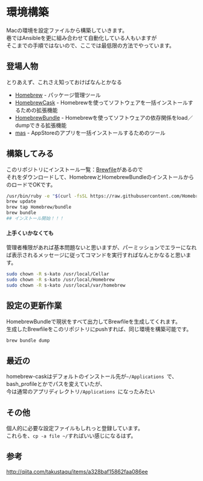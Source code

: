 # 環境構築

Macの環境を設定ファイルから構築していきます。  
巷ではAnsibleを更に組み合わせて自動化している人もいますが  
そこまでの手順ではないので、ここでは最低限の方法でやっています。  

## 登場人物
とりあえず、これさえ知っておけばなんとかなる  
* [Homebrew](http://qiita.com) - パッケージ管理ツール
* [HomebrewCask](https://caskroom.github.io) - Homebrewを使ってソフトウェアを一括インストールするための拡張機能
* [HomebrewBundle](https://github.com/Homebrew/homebrew-bundle) - Homebrewを使ってソフトウェアの依存関係をload／dumpできる拡張機能
* [mas](https://github.com/mas-cli/mas) - AppStoreのアプリを一括インストールするためのツール

## 構築してみる
このリポジトリにインストール一覧：[Brewfile](./Brewfile)があるので  
それをダウンロードして、HomebrewとHomebrewBundleのインストールからのロードでOKです。  
```bash:.sh
/usr/bin/ruby -e "$(curl -fsSL https://raw.githubusercontent.com/Homebrew/install/master/install)"
brew update
brew tap Homebrew/bundle
brew bundle
## インストール開始！！！
```

#### 上手くいかなくても
管理者権限があれば基本問題ないと思いますが、パーミッションでエラーになれば表示されるメッセージに従ってコマンドを実行すればなんとかなると思います。
```bash:.sh
sudo chown -R s-kato /usr/local/Cellar
sudo chown -R s-kato /usr/local/Homebrew
sudo chown -R s-kato /usr/local/var/homebrew
```

## 設定の更新作業
HomebrewBundleで現状をすべて出力してBrewfileを生成してくれます。  
生成したBrewfileをこのリポジトリにpushすれば、同じ環境を構築可能です。  
```bash:.sh
brew bundle dump
```

## 最近の
homebrew-caskはデフォルトのインストール先が```~/Applications ```で、bash_profileとかでパスを変えていたが、  
今は通常のアプリディレクトリ```/Applications ```になったみたい　　

## その他
個人的に必要な設定ファイルもしれっと登録しています。  
これらを、```cp -a file ~/```すればいい感じになるはず。

## 参考

http://qiita.com/takustaqu/items/a328baf15862faa086ee